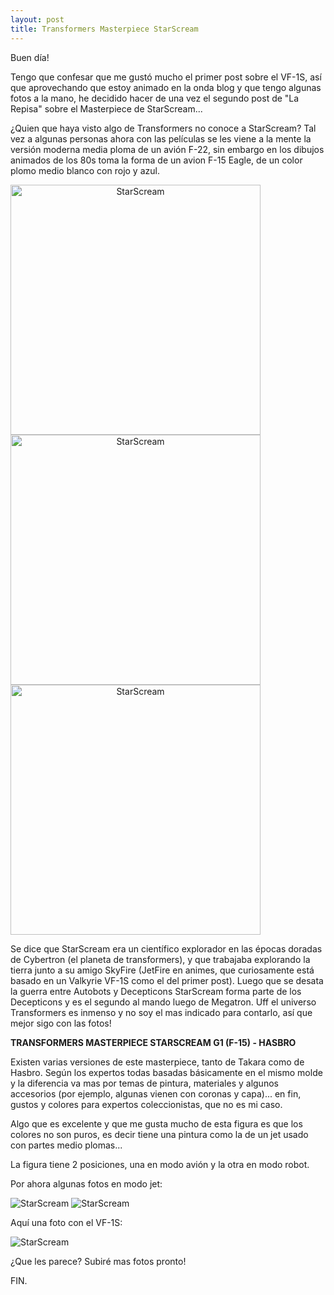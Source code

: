 ```yaml
---
layout: post
title: Transformers Masterpiece StarScream
---
```


Buen día!

Tengo que confesar que me gustó mucho el primer post sobre el VF-1S, así que aprovechando que estoy animado en la onda blog y que tengo algunas fotos a la mano, he decidido hacer de una vez el segundo post de "La Repisa" sobre el Masterpiece de StarScream...

¿Quien que haya visto algo de Transformers no conoce a StarScream? Tal vez a algunas personas ahora con las películas se les viene a la mente la versión moderna media ploma de un avión F-22, sin embargo en los dibujos animados de los 80s toma la forma de un avion F-15 Eagle, de un color plomo medio blanco con rojo y azul.

<img style="text-align:center" alt="StarScream" src="https://lh4.googleusercontent.com/-L9NL1GjgVtI/U6eGn_t66SI/AAAAAAAAAGY/OtEfNuf0498/w220-h172-no/StarScream.jpg" width="400px"/>
<img style="text-align:center" alt="StarScream" src="https://lh6.googleusercontent.com/-qGiTW07W5MI/U6eGrAMMIOI/AAAAAAAAAGk/Q7Whk9nQJi8/w979-h497-no/StarScreamG1.png" width="400px"/>
<img style="text-align:center" alt="StarScream" src="https://lh6.googleusercontent.com/-c18Qil6iPi0/U6eGtQihnPI/AAAAAAAAAG4/FsBqGYcnkXY/w756-h519-no/StarScreamG1_jet.png" width="400px"/>


Se dice que StarScream era un científico explorador en las épocas doradas de Cybertron (el planeta de transformers), y que trabajaba explorando la tierra junto a su amigo SkyFire (JetFire en animes, que curiosamente está basado en un Valkyrie VF-1S como el del primer post).  Luego que se desata la guerra entre Autobots y Decepticons StarScream forma parte de los Decepticons y es el segundo al mando luego de Megatron. Uff el universo Transformers es inmenso y no soy el mas indicado para contarlo, así que mejor sigo con las fotos!


<b>TRANSFORMERS MASTERPIECE STARSCREAM G1 (F-15) - HASBRO</b>

Existen varias versiones de este masterpiece, tanto de Takara como de Hasbro. Según los expertos todas basadas básicamente en el mismo molde y la diferencia va mas por temas de pintura, materiales y algunos accesorios (por ejemplo, algunas vienen con coronas y capa)... en fin, gustos y colores para expertos coleccionistas, que no es mi caso.

Algo que es excelente y que me gusta mucho de esta figura es que los colores no son puros, es decir tiene una pintura como la de un jet usado con partes medio plomas...

La figura tiene 2 posiciones, una en modo avión y la otra en modo robot. 

Por ahora algunas fotos en modo jet:

<img style="text-align:center" alt="StarScream" src="https://lh4.googleusercontent.com/-GUdF0Znv4Lw/U6eGt7YkVsI/AAAAAAAAAG8/tJ77imv_1vw/w755-h566-no/StarScreamMP1.JPG" />
<img style="text-align:center" alt="StarScream" src="https://lh6.googleusercontent.com/-vxIUxeReS7w/U6eGhQ20bkI/AAAAAAAAAFk/l4OhNXreoX4/w755-h566-no/DSCN4901.JPG" />
<br style="clear: both;" />

Aquí una foto con el VF-1S:

<img style="text-align:center" alt="StarScream" src="https://lh4.googleusercontent.com/-PfZJ0oJjfK8/U6eGhj0ZOoI/AAAAAAAAAFs/2kQBKZXdv68/w755-h566-no/BOTH.JPG" />
<br style="clear: both;" />

¿Que les parece? Subiré mas fotos pronto!

FIN.

